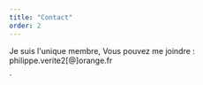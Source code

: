 ```yaml
---
title: "Contact"
order: 2
---
```

Je suis l'unique membre,
Vous pouvez me joindre : philippe.verite2[@]orange.fr 

` 